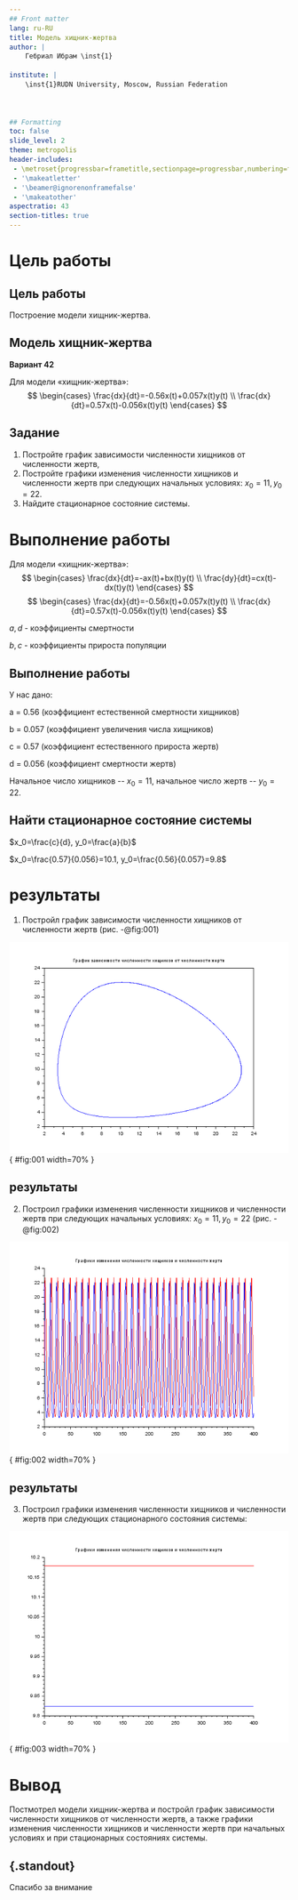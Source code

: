```yaml
---
## Front matter
lang: ru-RU
title: Модель хищник-жертва
author: |
	Гебриал Ибрам \inst{1}
	
institute: |
	\inst{1}RUDN University, Moscow, Russian Federation
	


## Formatting
toc: false
slide_level: 2
theme: metropolis
header-includes: 
 - \metroset{progressbar=frametitle,sectionpage=progressbar,numbering=fraction}
 - '\makeatletter'
 - '\beamer@ignorenonframefalse'
 - '\makeatother'
aspectratio: 43
section-titles: true
---
```


# Цель работы

## Цель работы

Построение модели хищник-жертва.

## Модель хищник-жертва

**Вариант 42**

Для модели «хищник-жертва»:
$$ \begin{cases} \frac{dx}{dt}=-0.56x(t)+0.057x(t)y(t) \\ \frac{dx}{dt}=0.57x(t)-0.056x(t)y(t) \end{cases} $$ 


## Задание

1. Постройте график зависимости численности хищников от численности жертв,
2. Постройте графики изменения численности хищников и численности жертв при
следующих начальных условиях:
$x_0 = 11, y_0 = 22$. 
3. Найдите стационарное состояние системы.  

# Выполнение работы

Для модели «хищник-жертва»:  
$$ \begin{cases} \frac{dx}{dt}=-ax(t)+bx(t)y(t) \\ \frac{dy}{dt}=cx(t)-dx(t)y(t) \end{cases} $$ 
$$ \begin{cases} \frac{dx}{dt}=-0.56x(t)+0.057x(t)y(t) \\ \frac{dx}{dt}=0.57x(t)-0.056x(t)y(t) \end{cases} $$

$a,d$ - коэффициенты смертности

$b,c$ - коэффициенты прироста популяции

## Выполнение работы

У нас дано:

a = 0.56 (коэффициент естественной смертности хищников)  

b = 0.057 (коэффициент увеличения числа хищников) 

c = 0.57 (коэффициент естественного прироста жертв)  

d = 0.056 (коэффициент смертности жертв)  

Начальное число хищников -- $x_0 = 11$, начальное число жертв -- $y_0 = 22$. 

## Найти стационарное состояние системы

$x_0=\frac{c}{d}, y_0=\frac{a}{b}$

$x_0=\frac{0.57}{0.056}=10.1, y_0=\frac{0.56}{0.057}=9.8$

# результаты 

1. Постройл график зависимости численности хищников от численности жертв (рис. -@fig:001)

![График зависимости численности хищников от численности жертв](image/1.png){ #fig:001 width=70% }  

## результаты 

2. Построил графики изменения численности хищников и численности жертв при следующих начальных условиях: $x_0=11, y_0=22$ (рис. -@fig:002)

![График изменения численности хищников и численности жертв при следующих начальных условиях: $x_0=11, y_0=22$](image/2.png){ #fig:002 width=70% } 

## результаты 

3. Построил графики изменения численности хищников и численности жертв при следующих стационарного состояния системы:

![График изменения численности хищников и численности жертв при стационарных состояниях системы](image/3.png){ #fig:003 width=70% } 



# Вывод

Постмотрел модели хищник-жертва и постройл  график зависимости численности хищников от численности жертв,
а также графики изменения численности хищников и численности жертв при начальных условиях и при стационарных состояниях системы.

## {.standout}

Спасибо за внимание 
